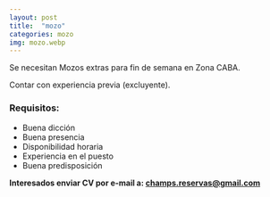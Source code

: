 ```yaml
---
layout: post
title:  "mozo"
categories: mozo
img: mozo.webp
---
```


 
Se necesitan Mozos extras para fin de semana en Zona CABA.

Contar con experiencia previa (excluyente). 
 


### Requisitos:
- Buena dicción
- Buena presencia
- Disponibilidad horaria
- Experiencia en el puesto
- Buena predisposición

**Interesados enviar CV por e-mail a: champs.reservas@gmail.com**
